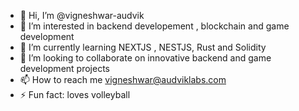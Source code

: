 - 👋 Hi, I’m @vigneshwar-audvik
- 👀 I’m interested in backend developement , blockchain and game development
- 🌱 I’m currently learning NEXTJS , NESTJS, Rust and Solidity
- 💞️ I’m looking to collaborate on innovative backend and game development projects
- 📫 How to reach me vigneshwar@audviklabs.com
- ⚡ Fun fact: loves volleyball

<!---
vigneshwar-audvik/vigneshwar-audvik is a ✨ special ✨ repository because its `README.md` (this file) appears on your GitHub profile.
You can click the Preview link to take a look at your changes.
--->
